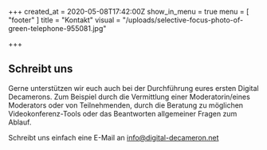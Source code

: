 +++
created_at = 2020-05-08T17:42:00Z
show_in_menu = true
menu = [ "footer" ]
title = "Kontakt"
visual = "/uploads/selective-focus-photo-of-green-telephone-955081.jpg"

+++
## Schreibt uns

Gerne unterstützen wir euch auch bei der Durchführung eures ersten Digital Decamerons.  Zum Beispiel durch die Vermittlung einer Moderatorin/eines Moderators oder von Teilnehmenden, durch die Beratung zu möglichen Videokonferenz-Tools oder das Beantworten allgemeiner Fragen zum Ablauf.

Schreibt uns einfach eine E-Mail an info@digital-decameron.net
